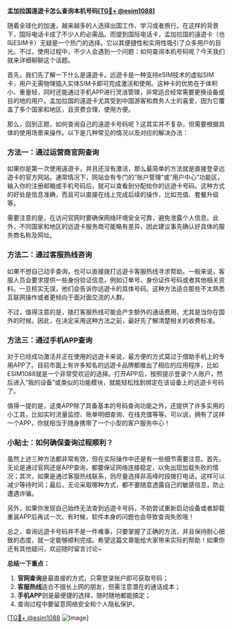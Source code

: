 **孟加拉国遠遊卡怎么查询本机号码[[TG💪+ @esim1088](https://t.me/s/esim1088)]**

随着全球化的加速，越来越多的人选择出国工作、学习或者旅行。在这样的背景下，国际电话卡成了不少人的必需品。而提到国际电话卡，孟加拉国的遠遊卡（也叫ESIM卡）无疑是一个热门的选择。它以其便捷性和实用性吸引了众多用户的目光。不过，使用过程中，不少人会遇到一个问题：如何查询本机号码呢？今天我们就来详细聊聊这个话题。

首先，我们先了解一下什么是遠遊卡。远遊卡是一种支持eSIM技术的虚拟SIM卡，用户无需物理插入实体SIM卡即可完成激活和使用。这种卡的优势在于体积小、重量轻，同时还能通过手机APP进行灵活管理，非常适合经常需要更换设备或目的地的用户。孟加拉国的遠遊卡尤其受到中国游客和商务人士的喜爱，因为它覆盖了多个国家和地区，且资费合理，使用方便。

那么，回到正题，如何查询自己的遠遊卡号码呢？这其实并不复杂，但需要根据具体的使用场景来操作。以下是几种常见的情况以及对应的解决办法：

### 方法一：通过运营商官网查询

如果你是第一次使用遠遊卡，并且还没有激活，那么最简单的方法就是直接登录远遊卡的官方网站。通常情况下，网站会有专门的“账户管理”或“用户中心”功能区，输入你的注册邮箱或手机号码后，就可以查看到分配给你的远遊卡号码。这种方式的好处是信息准确，而且可以直接在线上完成后续的操作，比如充值、套餐升级等。

需要注意的是，在访问官网时要确保网络环境安全可靠，避免泄露个人信息。此外，不同国家和地区的远遊卡服务商可能略有差异，因此建议事先确认好具体的服务商名称及网址。

### 方法二：通过客服热线咨询

如果不想自己动手查询，也可以直接拨打远遊卡客服热线寻求帮助。一般来说，客服人员会要求提供一些身份验证信息，例如订单号、身份证件号码或者其他相关资料。一旦核实无误，他们会告诉你远遊卡的具体号码。这种方法适合那些不太熟悉互联网操作或者更倾向于面对面交流的人群。

不过，值得注意的是，拨打客服热线可能会产生额外的通话费用，尤其是当你在国外的时候。因此，在决定采用这种方法之前，最好先了解清楚相关的收费标准。

### 方法三：通过手机APP查询

对于已经成功激活并正在使用的远遊卡来说，最方便的方式莫过于借助手机上的专用APP了。目前市面上有许多知名的远遊卡品牌都推出了相应的应用程序，比如ESIM1088就是一个非常受欢迎的选择。打开APP后，按照提示登录个人账户，然后进入“我的设备”或类似的功能模块，就能轻松找到绑定在该设备上的远遊卡号码了。

值得一提的是，这类APP除了具备基本的号码查询功能之外，还提供了许多实用的小工具，比如实时流量监控、账单明细查询、在线充值等等。可以说，拥有了这样一个APP，你就相当于随身携带了一个小型的客户服务中心！

### 小贴士：如何确保查询过程顺利？

虽然上述三种方法都非常有效，但在实际操作中还是有一些细节需要注意。首先，无论是通过官网还是APP查询，都要保证网络连接稳定，以免出现加载失败的情况；其次，如果是通过客服热线联系，则尽量选择非高峰时段拨打电话，这样可以减少等待时间；最后，无论采取哪种方式，都不要随意透露自己的敏感信息，防止遭遇诈骗。

另外，如果你发现自己始终无法查到远遊卡号码，不妨尝试重新启动设备或者卸载重装APP后再试一次。有时候，软件本身的问题也会导致查询失败哦！

总之，查询远遊卡号码并不是一件难事，只要掌握了正确的方法，并且保持耐心细致的态度，就一定能够顺利完成。希望这篇文章能给大家带来实际的帮助！如果你还有其他疑问，欢迎随时留言讨论~

**总结一下重点：**

1. **官网查询**是最直接的方式，只需登录账户即可获取号码；
2. **客服热线**适合不擅长上网的朋友，但需注意潜在的通话成本；
3. **手机APP**则是最便捷的选择，随时随地都能搞定；
4. 查询过程中要留意网络安全和个人隐私保护。

[[TG💪+ @esim1088](https://t.me/s/esim1088) ![Image](https://i.postimg.cc/4NQfJmqS/Snipaste-2025-05-13-00-14-12.png)]
